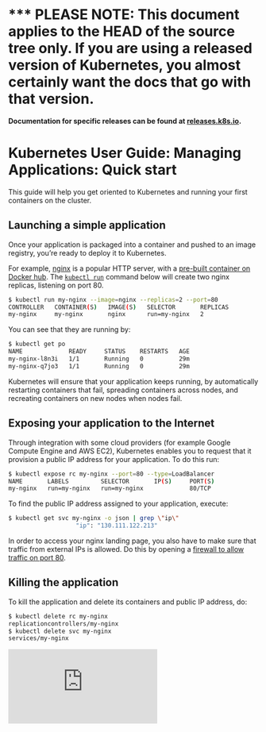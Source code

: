 <!-- BEGIN MUNGE: UNVERSIONED_WARNING -->

<!-- BEGIN STRIP_FOR_RELEASE -->

<h1>*** PLEASE NOTE: This document applies to the HEAD of the source
tree only. If you are using a released version of Kubernetes, you almost
certainly want the docs that go with that version.</h1>

<strong>Documentation for specific releases can be found at
[releases.k8s.io](http://releases.k8s.io).</strong>

<!-- END STRIP_FOR_RELEASE -->

<!-- END MUNGE: UNVERSIONED_WARNING -->
# Kubernetes User Guide: Managing Applications: Quick start

This guide will help you get oriented to Kubernetes and running your first containers on the cluster.

## Launching a simple application

Once your application is packaged into a container and pushed to an image registry, you’re ready to deploy it to Kubernetes.

For example, [nginx](http://wiki.nginx.org/Main) is a popular HTTP server, with a [pre-built container on Docker hub](https://registry.hub.docker.com/_/nginx/). The [`kubectl run`](../../docs/kubectl_run.md) command below will create two nginx replicas, listening on port 80.

```bash
$ kubectl run my-nginx --image=nginx --replicas=2 --port=80
CONTROLLER   CONTAINER(S)   IMAGE(S)   SELECTOR       REPLICAS
my-nginx     my-nginx       nginx      run=my-nginx   2
```

You can see that they are running by:
```bash
$ kubectl get po
NAME             READY     STATUS    RESTARTS   AGE
my-nginx-l8n3i   1/1       Running   0          29m
my-nginx-q7jo3   1/1       Running   0          29m
```

Kubernetes will ensure that your application keeps running, by automatically restarting containers that fail, spreading containers across nodes, and recreating containers on new nodes when nodes fail.
## Exposing your application to the Internet
Through integration with some cloud providers (for example Google Compute Engine and AWS EC2), Kubernetes enables you to request that it provision a public IP address for your application. To do this run:

```bash
$ kubectl expose rc my-nginx --port=80 --type=LoadBalancer
NAME       LABELS         SELECTOR       IP(S)     PORT(S)
my-nginx   run=my-nginx   run=my-nginx             80/TCP
```

To find the public IP address assigned to your application, execute:

```bash
$ kubectl get svc my-nginx -o json | grep \"ip\"
                   "ip": "130.111.122.213"
```

In order to access your nginx landing page, you also have to make sure that traffic from external IPs is allowed. Do this by opening a [firewall to allow traffic on port 80](../../docs/services-firewalls.md).

## Killing the application

To kill the application and delete its containers and public IP address, do:

```bash
$ kubectl delete rc my-nginx
replicationcontrollers/my-nginx
$ kubectl delete svc my-nginx
services/my-nginx
```


[![Analytics](https://kubernetes-site.appspot.com/UA-36037335-10/GitHub/docs/user-guide/quick-start.md?pixel)]()
